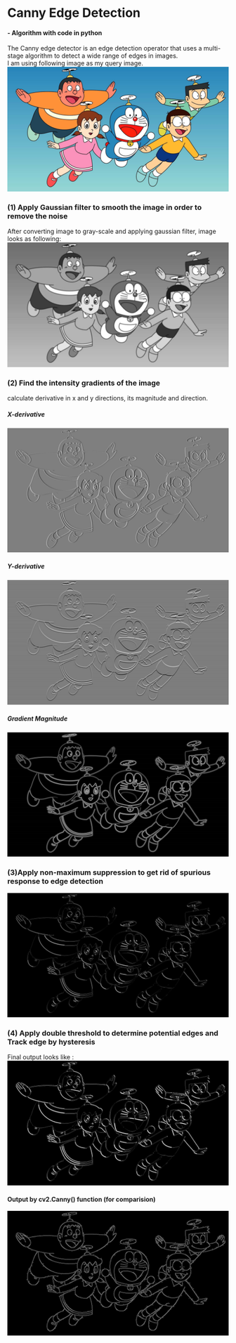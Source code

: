<h1> Canny Edge Detection </h1>
  <h4> - Algorithm with code in python </h4>


The Canny edge detector is an edge detection operator that uses a multi-stage algorithm to detect a wide range of edges in images.</br>
I am using following image as my query image.
<img src='nobita.jpg'>
<h3>(1) Apply Gaussian filter to smooth the image in order to remove the noise</h3>
              After converting image to gray-scale and applying gaussian filter, image looks as following:
<img src='images/gaussian.jpg'>

<h3>(2) Find the intensity gradients of the image</h3>
calculate derivative in x and y directions, its magnitude and direction.
<h5>                   X-derivative</h5>
<img src='images/dx.jpg'>
<h5>                   Y-derivative</h5>
<img src='images/dy.png'>
<h5>                  Gradient Magnitude</h5>
<img src='images/grad_magnitude.png'>
<h3>(3)Apply non-maximum suppression to get rid of spurious response to edge detection</h3>
<img src='images/non_maximal.png'>
<h3>(4) Apply double threshold to determine potential edges and Track edge by hysteresis</h3>
Final output looks like : 
<img src='images/output.jpg'>
<h4> Output by cv2.Canny() function (for comparision)</h4>
<img src='images/cv2.Canny.jpg'>

